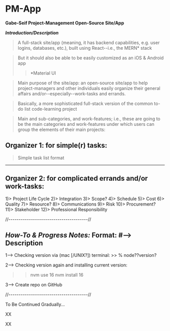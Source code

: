 # PM-App
**Gabe-Seif Project-Management Open-Source Site/App**

***Introduction/Description***

> A full-stack site/app (meaning, it has backend capabilities, e.g. user logins, databases, etc.), built using React--i.e., the MERN* stack

> But it should also be able to be easily customized as an iOS & Android app
>> *Material UI

> Main purpose of the site/app: an open-source site/app to help project-managers and other individuals easily organize their general affairs and/or--especially--work-tasks and errands.

> Basically, a more sophisticated full-stack version of the common to-do list code-learning project

> Main and sub-categories, and work-features; i.e., these are going to be the main categories and work-features under which users can group the elements of their main projects:

Organizer 1: for simple(r) tasks: 
-----------
> Simple task list format
------------

Organizer 2: for complicated errands and/or work-tasks: 
-----------
1)> Project Life Cycle
2)> Integration
3)> Scope?
4)> Schedule
5)> Cost
6)> Quality
7)> Resource?
8)> Communications
9)> Risk
10)> Procurement?
11)> Stakeholder
12)> Professional Responsibility

//---------------------------------------//

***How-To & Progress Notes:***
Format:
#--> Description
-------------------

1--> Checking version via (mac [/UNIX?]) terminal:
      >> % node??version?

2--> Checking version again and installing current version:
>> nvm use 16
>> nvm install 16

3--> Create repo on GitHub

//---------------------------------------//

To Be Continued Gradually...

XX

XX
